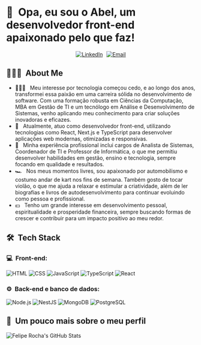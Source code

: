 <h1>👋 &nbsp;Opa, eu sou o Abel, um desenvolvedor front-end apaixonado pelo que faz!</h1>

<p align="center" style="display: flex; justify-content: center; gap: 10px; align-items: center;">
  <a href="https://www.linkedin.com/in/abel-sena">
    <img src="https://img.shields.io/badge/-Abel%20Sena%20-blue?style=flat-square&logo=Linkedin&logoColor=white" alt="LinkedIn">
  </a>
  <a href="mailto:abelsena1@hotmail.com">
    <img src="https://www.google.com/url?sa=i&url=https%3A%2F%2Fwww.pngwing.com%2Fpt%2Ffree-png-pgzvr&psig=AOvVaw1ouWr9RPNmmSy-5lnW6pqq&ust=1732891222215000&source=images&cd=vfe&opi=89978449&ved=0CBQQjRxqFwoTCNCI6IKh_4kDFQAAAAAdAAAAABAE" alt="Email">
  </a>
</p>

<h2> 👨🏻‍💻 &nbsp;About Me </h2>

- 👨🏻‍💻 &nbsp; Meu interesse por tecnologia começou cedo, e ao longo dos anos, transformei essa paixão em uma carreira sólida no desenvolvimento de software. Com uma formação robusta em Ciências da Computação, MBA em Gestão de TI e um tecnólogo em Análise e Desenvolvimento de Sistemas, venho aplicando meu conhecimento para criar soluções inovadoras e eficazes.
- 💚 &nbsp; Atualmente, atuo como desenvolvedor front-end, utilizando tecnologias como React, Next.js e TypeScript para desenvolver aplicações web modernas, otimizadas e responsivas.
- 🚀 &nbsp; Minha experiência profissional inclui cargos de Analista de Sistemas, Coordenador de TI e Professor de Informática, o que me permitiu desenvolver habilidades em gestão, ensino e tecnologia, sempre focando em qualidade e resultados.
- 🏎 &nbsp; Nos meus momentos livres, sou apaixonado por automobilismo e costumo andar de kart nos fins de semana. Também gosto de tocar violão, o que me ajuda a relaxar e estimular a criatividade, além de ler biografias e livros de autodesenvolvimento para continuar evoluindo como pessoa e profissional.
- 💵 &nbsp; Tenho um grande interesse em desenvolvimento pessoal, espiritualidade e prosperidade financeira, sempre buscando formas de crescer e contribuir para um impacto positivo ao meu redor.

<h2> 🛠 &nbsp;Tech Stack</h2>
<h3>💻 &nbsp;Front-end:</h3>

![HTML](https://img.shields.io/badge/-HTML-333333?style=flat&logo=HTML5)
![CSS](https://img.shields.io/badge/-CSS-333333?style=flat&logo=CSS3&logoColor=1572B6)
![JavaScript](https://img.shields.io/badge/-JavaScript-333333?style=flat&logo=javascript)
![TypeScript](https://img.shields.io/badge/-TypeScript-333333?style=flat&logo=typescript&logoColor=2D79C7)
![React](https://img.shields.io/badge/-React-333333?style=flat&logo=react)

<h3>⚙️ &nbsp;Back-end e banco de dados:</h3>

![Node.js](https://img.shields.io/badge/-Node.js-333333?style=flat&logo=node.js)
![NestJS](https://img.shields.io/badge/-NestJS-333333?style=flat&logo=nestjs&logoColor=E535AB)
![MongoDB](https://img.shields.io/badge/-MongoDB-333333?style=flat&logo=mongodb)
![PostgreSQL](https://img.shields.io/badge/-PostgreSQL-333333?style=flat&logo=postgresql)

<h2>🚀 &nbsp;Um pouco mais sobre o meu perfil</h2>

![Felipe Rocha's GitHub Stats](https://github-readme-stats.vercel.app/api?username=felipemotarocha&show_icons=true&theme=dracula)
